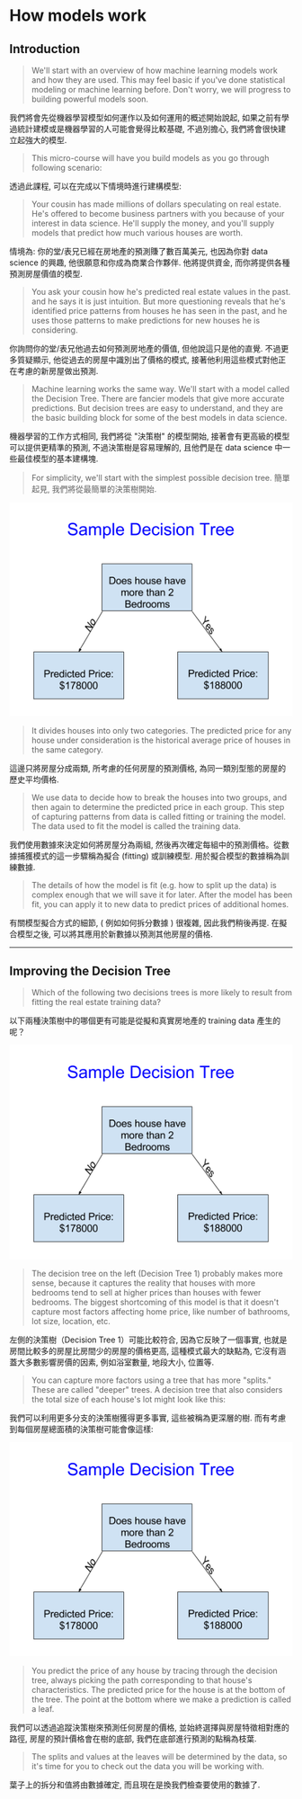 # How models work
## Introduction

>We'll start with an overview of how machine learning models work and how they are used. This may feel basic if you've done statistical modeling or machine learning before. Don't worry, we will progress to building powerful models soon.

我們將會先從機器學習模型如何運作以及如何運用的概述開始說起, 如果之前有學過統計建模或是機器學習的人可能會覺得比較基礎, 不過別擔心, 我們將會很快建立起強大的模型.

>This micro-course will have you build models as you go through following scenario:

透過此課程, 可以在完成以下情境時進行建構模型:

>Your cousin has made millions of dollars speculating on real estate. He's offered to become business partners with you because of your interest in data science. He'll supply the money, and you'll supply models that predict how much various houses are worth.

情境為: 你的堂/表兄已經在房地產的預測賺了數百萬美元, 也因為你對 data science 的興趣, 他很願意和你成為商業合作夥伴. 他將提供資金, 而你將提供各種預測房屋價值的模型.

>You ask your cousin how he's predicted real estate values in the past. and he says it is just intuition. But more questioning reveals that he's identified price patterns from houses he has seen in the past, and he uses those patterns to make predictions for new houses he is considering.

你詢問你的堂/表兄他過去如何預測房地產的價值, 但他說這只是他的直覺. 不過更多質疑顯示, 他從過去的房屋中識別出了價格的模式, 接著他利用這些模式對他正在考慮的新房屋做出預測.

>Machine learning works the same way. We'll start with a model called the Decision Tree. There are fancier models that give more accurate predictions. But decision trees are easy to understand, and they are the basic building block for some of the best models in data science.

機器學習的工作方式相同, 我們將從 "決策樹" 的模型開始, 接著會有更高級的模型可以提供更精準的預測, 不過決策樹是容易理解的, 且他們是在 data science 中一些最佳模型的基本建構塊.

>For simplicity, we'll start with the simplest possible decision tree.
簡單起見, 我們將從最簡單的決策樹開始.

![Sample Decision Tree](https://github.com/prince811009/Kaggle_courses_notes/blob/master/imgs/sample_decision_tree.png)

>It divides houses into only two categories. The predicted price for any house under consideration is the historical average price of houses in the same category.

這邊只將房屋分成兩類, 所考慮的任何房屋的預測價格, 為同一類別型態的房屋的歷史平均價格.

>We use data to decide how to break the houses into two groups, and then again to determine the predicted price in each group. This step of capturing patterns from data is called fitting or training the model. The data used to fit the model is called the training data.

我們使用數據來決定如何將房屋分為兩組, 然後再次確定每組中的預測價格。從數據捕獲模式的這一步驟稱為擬合 (fitting) 或訓練模型. 用於擬合模型的數據稱為訓練數據.

>The details of how the model is fit (e.g. how to split up the data) is complex enough that we will save it for later. After the model has been fit, you can apply it to new data to predict prices of additional homes.

有關模型擬合方式的細節, ( 例如如何拆分數據 ) 很複雜, 因此我們稍後再提. 在擬合模型之後, 可以將其應用於新數據以預測其他房屋的價格.

---

## Improving the Decision Tree

>Which of the following two decisions trees is more likely to result from fitting the real estate training data?

以下兩種決策樹中的哪個更有可能是從擬和真實房地產的 training data 產生的呢？

![Improving the Decision Tree-1](https://github.com/prince811009/Kaggle_courses_notes/blob/master/imgs/sample_decision_tree.png)

>The decision tree on the left (Decision Tree 1) probably makes more sense, because it captures the reality that houses with more bedrooms tend to sell at higher prices than houses with fewer bedrooms. The biggest shortcoming of this model is that it doesn't capture most factors affecting home price, like number of bathrooms, lot size, location, etc.

左側的決策樹（Decision Tree 1）可能比較符合, 因為它反映了一個事實, 也就是房間比較多的房屋比房間少的房屋的價格更高, 這種模式最大的缺點為, 它沒有涵蓋大多數影響房價的因素, 例如浴室數量, 地段大小, 位置等.

>You can capture more factors using a tree that has more "splits." These are called "deeper" trees. A decision tree that also considers the total size of each house's lot might look like this:

我們可以利用更多分支的決策樹獲得更多事實, 這些被稱為更深層的樹. 而有考慮到每個房屋總面積的決策樹可能會像這樣:

![Improving the Decision Tree-2](https://github.com/prince811009/Kaggle_courses_notes/blob/master/imgs/sample_decision_tree.png)

>You predict the price of any house by tracing through the decision tree, always picking the path corresponding to that house's characteristics. The predicted price for the house is at the bottom of the tree. The point at the bottom where we make a prediction is called a leaf.

我們可以透過追蹤決策樹來預測任何房屋的價格, 並始終選擇與房屋特徵相對應的路徑, 房屋的預計價格會在樹的底部, 我們在底部進行預測的點稱為枝葉.

>The splits and values at the leaves will be determined by the data, so it's time for you to check out the data you will be working with.

葉子上的拆分和值將由數據確定, 而且現在是換我們檢查要使用的數據了.
